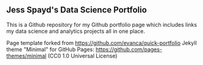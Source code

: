## Jess Spayd's Data Science Portfolio

This is a Github repository for my Github portfolio page which includes links my data science and analytics projects all in one place.

Page template forked from https://github.com/evanca/quick-portfolio
Jekyll theme "Minimal" for GitHub Pages: https://github.com/pages-themes/minimal (CC0 1.0 Universal License)
